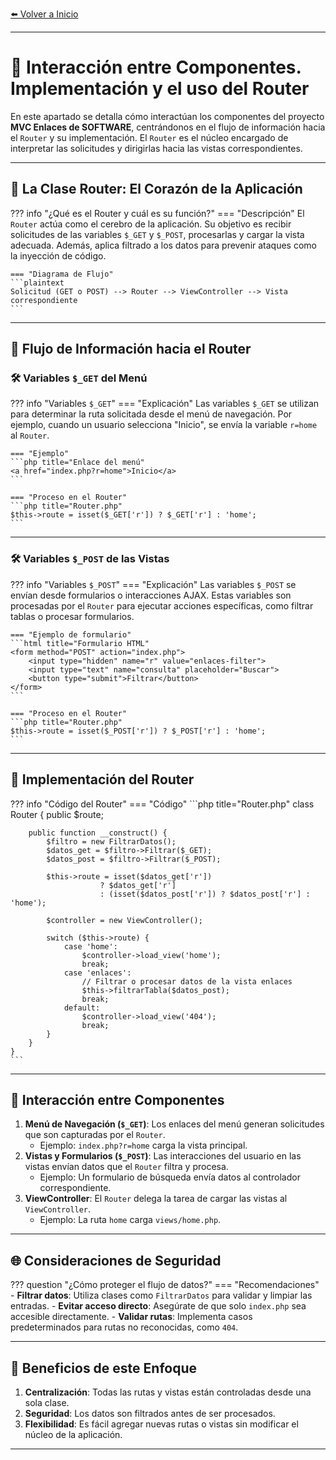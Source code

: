 [⬅️ Volver a Inicio](index.md#documentación-del-proyecto-mvc-enlaces) <!-- Enlace de regreso -->

---

# 🔀 Interacción entre Componentes. Implementación y el uso del Router

En este apartado se detalla cómo interactúan los componentes del proyecto **MVC Enlaces de SOFTWARE**, centrándonos en el flujo de información hacia el `Router` y su implementación. El `Router` es el núcleo encargado de interpretar las solicitudes y dirigirlas hacia las vistas correspondientes.

---

## 📌 La Clase Router: El Corazón de la Aplicación

??? info "¿Qué es el Router y cuál es su función?"
    === "Descripción"
    El `Router` actúa como el cerebro de la aplicación. Su objetivo es recibir solicitudes de las variables `$_GET` y `$_POST`, procesarlas y cargar la vista adecuada. Además, aplica filtrado a los datos para prevenir ataques como la inyección de código.

    === "Diagrama de Flujo"
    ```plaintext
    Solicitud (GET o POST) --> Router --> ViewController --> Vista correspondiente
    ```

---

## 🌟 Flujo de Información hacia el Router

### 🛠️ Variables `$_GET` del Menú

??? info "Variables `$_GET`"
    === "Explicación"
    Las variables `$_GET` se utilizan para determinar la ruta solicitada desde el menú de navegación. Por ejemplo, cuando un usuario selecciona "Inicio", se envía la variable `r=home` al `Router`.

    === "Ejemplo"
    ```php title="Enlace del menú"
    <a href="index.php?r=home">Inicio</a>
    ```

    === "Proceso en el Router"
    ```php title="Router.php"
    $this->route = isset($_GET['r']) ? $_GET['r'] : 'home';
    ```

---

### 🛠️ Variables `$_POST` de las Vistas

??? info "Variables `$_POST`"
    === "Explicación"
    Las variables `$_POST` se envían desde formularios o interacciones AJAX. Estas variables son procesadas por el `Router` para ejecutar acciones específicas, como filtrar tablas o procesar formularios.

    === "Ejemplo de formulario"
    ```html title="Formulario HTML"
    <form method="POST" action="index.php">
        <input type="hidden" name="r" value="enlaces-filter">
        <input type="text" name="consulta" placeholder="Buscar">
        <button type="submit">Filtrar</button>
    </form>
    ```

    === "Proceso en el Router"
    ```php title="Router.php"
    $this->route = isset($_POST['r']) ? $_POST['r'] : 'home';
    ```

---

## 🔧 Implementación del Router

??? info "Código del Router"
    === "Código"
    ```php title="Router.php"
    class Router {
        public $route;

        public function __construct() {
            $filtro = new FiltrarDatos();
            $datos_get = $filtro->Filtrar($_GET);
            $datos_post = $filtro->Filtrar($_POST);

            $this->route = isset($datos_get['r']) 
                        ? $datos_get['r'] 
                        : (isset($datos_post['r']) ? $datos_post['r'] : 'home');

            $controller = new ViewController();

            switch ($this->route) {
                case 'home':
                    $controller->load_view('home');
                    break;
                case 'enlaces':
                    // Filtrar o procesar datos de la vista enlaces
                    $this->filtrarTabla($datos_post);
                    break;
                default:
                    $controller->load_view('404');
                    break;
            }
        }
    }
    ```

---

## 🧩 Interacción entre Componentes

1. **Menú de Navegación (`$_GET`)**: Los enlaces del menú generan solicitudes que son capturadas por el `Router`.
    - Ejemplo: `index.php?r=home` carga la vista principal.
2. **Vistas y Formularios (`$_POST`)**: Las interacciones del usuario en las vistas envían datos que el `Router` filtra y procesa.
    - Ejemplo: Un formulario de búsqueda envía datos al controlador correspondiente.
3. **ViewController**: El `Router` delega la tarea de cargar las vistas al `ViewController`.
    - Ejemplo: La ruta `home` carga `views/home.php`.

---

## 🌐 Consideraciones de Seguridad

??? question "¿Cómo proteger el flujo de datos?"
    === "Recomendaciones"
    - **Filtrar datos**: Utiliza clases como `FiltrarDatos` para validar y limpiar las entradas.
    - **Evitar acceso directo**: Asegúrate de que solo `index.php` sea accesible directamente.
    - **Validar rutas**: Implementa casos predeterminados para rutas no reconocidas, como `404`.

---

## 🌟 Beneficios de este Enfoque

1. **Centralización**: Todas las rutas y vistas están controladas desde una sola clase.
2. **Seguridad**: Los datos son filtrados antes de ser procesados.
3. **Flexibilidad**: Es fácil agregar nuevas rutas o vistas sin modificar el núcleo de la aplicación.

---
